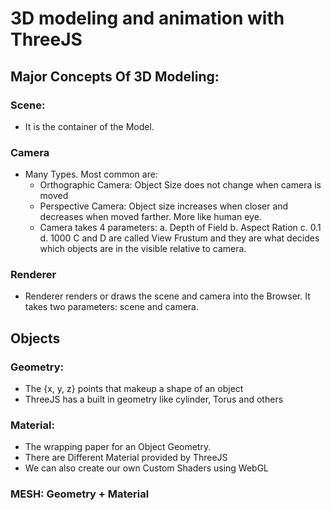 # 3D modeling and animation with ThreeJS

## Major Concepts Of 3D Modeling:

### Scene: 
- It is the container of the Model. 

### Camera
- Many Types. Most common are:
    - Orthographic Camera: Object Size does not change when camera is moved
    - Perspective Camera: Object size increases when closer and decreases when moved farther. More like human eye.
    - Camera takes 4 parameters:
        a. Depth of Field
        b. Aspect Ration
        c. 0.1
        d. 1000
        C and D are called View Frustum and they are what decides which objects are in the visible relative to camera.  

### Renderer
- Renderer renders or draws the scene and camera into the Browser. It takes two parameters: scene and camera. 


## Objects 
### Geometry: 
- The {x, y, z} points that makeup a shape of an object
- ThreeJS has a built in geometry like cylinder, Torus and others

### Material:
- The wrapping paper for an Object Geometry.
- There are Different Material provided by ThreeJS 
- We can also create our own Custom Shaders using WebGL

### MESH: Geometry + Material
